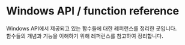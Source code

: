 # Windows API / function reference
  
Windows API에서 제공되고 있는 함수들에 대한 레퍼런스를 정리한 곳입니다.  
함수들의 개념과 기능을 이해하기 위해 레퍼런스를 참고하여 정리합니다.
